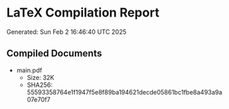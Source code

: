 # LaTeX Compilation Report
Generated: Sun Feb  2 16:46:40 UTC 2025
## Compiled Documents
- main.pdf
  - Size: 32K
  - SHA256: 55593358764e1f1947f5e8f89ba194621decde05861bc1fbe8a493a9a07e70f7
